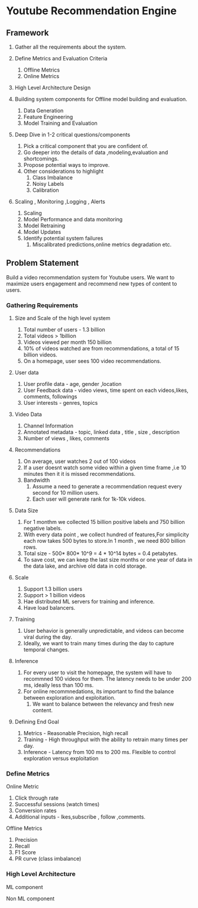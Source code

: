 # Youtube Recommendation Engine

## Framework

1. Gather all the requirements about the system.
2. Define Metrics and Evaluation Criteria
	1. Offline Metrics
	2. Online Metrics
3. High Level Architecture Design
4. Building system components for Offline model building and evaluation.
	1. Data Generation
	2. Feature Engineering
	3. Model Training and Evaluation

5. Deep Dive in 1-2 critical questions/components
	1. Pick a critical component that you are confident of.
	2. Go deeper into the details of data ,modeling,evaluation and shortcomings.
	3. Propose potential ways to improve.
	4. Other considerations to highlight
		1. Class Imbalance
		2. Noisy Labels
		3. Calibration

6. Scaling , Monitoring ,Logging , Alerts
	1. Scaling
	2. Model Performance and data monitoring
	3. Model Retraining
	4. Model Updates
	5. Identify potential system failures
		1. Miscalibrated predictions,online metrics degradation etc.
	
	

## Problem Statement
 Build a video recommendation system for Youtube users. We want to maximize users engagement and recommend new types of content to users.

### Gathering Requirements
1. Size and Scale of the high level system

	1. Total number of users - 1.3 billion
	2. Total videos > 1billion
	3. Videos viewed per month 150 billion
	4. 10% of videos watched are from recommendations, a	 total of 15 billion videos.
	5. On a homepage, user sees 100 video recommendations.

2. User data

	1. User profile data - age, gender ,location
	2. User Feedback data - video views, time spent on each videos,likes, comments, followings 
	3. User interests - genres, topics

3. Video Data

	1. Channel Information
	2. Annotated metadata - topic, linked data , title , size , description
	3. Number of views , likes, comments

4. Recommendations

	1. On average, user watches 2 out of 100 videos
	2. If a user doesnt watch some video within a given time frame ,i.e 10 minutes then it it is missed recommendations.
	3. Bandwidth
		1. Assume a need to generate a recommendation request every second for 10 million users.
		2. Each user will generate rank for 1k-10k videos.

5. Data Size
	1. For 1 monthm we collected 15 billion positive labels and 750 billion negative labels.
	2. With every data point , we collect hundred of features,For simplicity each row takes 500 bytes to store.In 1 month , we need 800 billion rows.
	3. Total size - 500* 800* 10^9 = 4 * 10^14 bytes = 0.4 petabytes.
	4. To save cost, we can keep the last size months or one year of data in the data lake, and archive old data in cold storage.

6. Scale
	1. Support 1.3 billion users
	2. Support > 1 billion videos
	3. Hae distributed ML servers for training and inference.
	4. Have load balancers.

7. Training
	1. User behavior is generally unpredictable, and videos can become viral during the day.
	2. Ideally, we want to train many times during the day to capture temporal changes.

8. Inference
	1. For every user to visit the homepage, 		the system will have to recommned 100 videos for them. The latency needs to be under 200 ms, ideally less than 100 ms.
	2. For online recommnedations, its important to find the balance between exploration and exploitation.
		1. We want to balance between the relevancy and fresh new content.

9. Defining End Goal
	1. Metrics - Reasonable Precision, high recall
	2. Training - 	High throughput with the ability to retrain many times 	per day.
	3. Inference - Latency from 100 ms to 200 ms. Flexible to control exploration versus exploitation


### Define Metrics

Online Metric
1. Click through rate
2. Successful sessions (watch times)
3. Conversion rates
4. Additional inputs - lkes,subscribe , follow ,comments.


Offline Metrics
1. Precision
2. Recall
3. F1 Score
4. PR curve (class imbalance)

### High Level Architecture

ML component

Non ML component

		
